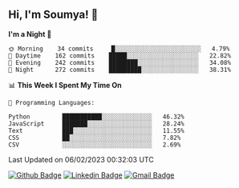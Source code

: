 ## Hi, I'm Soumya! 👋

<!--START_SECTION:waka-->
**I'm a Night 🦉** 

```text
🌞 Morning    34 commits     █░░░░░░░░░░░░░░░░░░░░░░░░   4.79% 
🌆 Daytime    162 commits    █████░░░░░░░░░░░░░░░░░░░░   22.82% 
🌃 Evening    242 commits    ████████░░░░░░░░░░░░░░░░░   34.08% 
🌙 Night      272 commits    █████████░░░░░░░░░░░░░░░░   38.31%

```


📊 **This Week I Spent My Time On** 

```text
💬 Programming Languages: 

Python         ███████████░░░░░░░░░░░░░░   46.32% 
JavaScript     ███████░░░░░░░░░░░░░░░░░░   28.24% 
Text           ███░░░░░░░░░░░░░░░░░░░░░░   11.55% 
CSS            ██░░░░░░░░░░░░░░░░░░░░░░░   7.82% 
CSV            ░░░░░░░░░░░░░░░░░░░░░░░░░   2.69%
```


 Last Updated on 06/02/2023 00:32:03 UTC
<!--END_SECTION:waka-->

[![Github Badge](https://img.shields.io/badge/-rubyruins-grey?style=for-the-badge&logo=github&logoColor=white&link=https://github.com/rubyruins/)](https://www.github.com/rubyruins/) 
[![Linkedin Badge](https://img.shields.io/badge/-Soumya%20Parekh-0072b1?style=for-the-badge&logo=Linkedin&logoColor=white&link=https://www.linkedin.com/in/Soumya-Parekh/)](https://www.linkedin.com/in/Soumya-Parekh/) 
[![Gmail Badge](https://img.shields.io/badge/-soumyaparekh.me@gmail.com-c14438?style=for-the-badge&logo=Gmail&logoColor=white&link=mailto:soumyaparekh.me@gmail.com)](mailto:soumyaparekh.me@gmail.com) 
